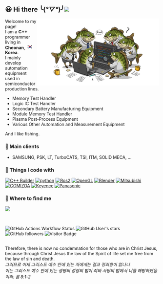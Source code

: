 ## :smiley: Hi there  ╰(*°▽°*)╯<img src="https://upload.wikimedia.org/wikipedia/commons/7/79/Animated-Flag-South-Korea.gif" width="50"/> 

<img align='right' src="images/image_fx_BassCode.png" width="400">

Welcome to my page!<br> 
I am a <b>C++</b> programmer living in <b>Cheonan</b>, <img src="images/태극기 600x400.jpg" width="22"/><b>Korea</b>.   <br>
I mainly develop automation equipment used in semiconductor production lines.<br>
- Memory Test Handler 
- Logic IC Test Handler
- Secondary Battery Manufacturing Equipment
- Module Memory Test Handler
- Plasma Post-Process Equipment
- Various Other Automation and Measurement Equipment 

And I like fishing.

### :office: Main clients
- SAMSUNG, PSK, LT, TurboCATS, TSI, ITM, SOLID MECA, ...

### :hammer: Things I code with
<p>
  <a href="https://www.embarcadero.com/products/cbuilder" target="_blank"><img alt="C++ Builder" src="https://img.shields.io/badge/-C++ Builder-45b8d8?style=flat-square&logo=cplusplusbuilder&logoColor=red" /></a>
  <a href="https://www.python.org" target="_blank"><img alt="python" src="https://img.shields.io/badge/-Python-45b8d8?style=flat-square&logo=python&logoColor=Black" /></a>
  <a href="https://www.ros.org" target="_blank"><img alt="Ros2" src="https://img.shields.io/badge/-ROS2-45b8d8?style=flat-square&logo=ros&logoColor=black" /></a>
  <a href="https://www.opengl.org" target="_blank"><img alt="OpenGL" src="https://img.shields.io/badge/-OpenGL-45b8d8?style=flat-square&logo=opengl&logoColor=white" /></a>
  <a href="https://www.blender.org" target="_blank"><img alt="Blender" src="https://img.shields.io/badge/-Blender-45b8d8?style=flat-square&logo=blender&logoColor=orange" /></a>
  <a href="https://kr.mitsubishielectric.com/fa/ko/index.do" target="_blank"><img alt="Mitsubishi" src="https://img.shields.io/badge/-Mitsubish-45b8d8?style=flat-square&logo=mitsubishi&logoColor=red" /></a>
  <a href="https://www.comizoa.com" target="_blank"><img alt="COMIZOA" src="https://img.shields.io/badge/-COMIZOA-45b8d8?style=flat-square&logo=COMIZOA&logoColor=red" /></a>
  <a href="https://www.keyence.co.kr" target="_blank"><img alt="Keyence" src="https://img.shields.io/badge/-Keyence-45b8d8?style=flat-square&logo=Keyence&logoColor=red" /></a>
  <a href="https://industry.panasonic.com/kr/ko/products/motor/fa-motor/ac-servo" target="_blank"><img alt="Panasonic" src="https://img.shields.io/badge/-Panasonic-45b8d8?style=flat-square&logo=panasonic&logoColor=red" /></a>
 
</p>

### :email: Where to find me
<p>
  <!---
  <a href="https://github.com/songshinyoung" target="_blank"><img alt="Github" src="https://img.shields.io/badge/GitHub-%2312100E.svg?&style=for-the-badge&logo=Github&logoColor=white" /></a>
  <a href="https://twitter.com/ShinyoungSong" target="_blank"><img alt="Twitter" src="https://img.shields.io/badge/Twitter-%231DA1F2.svg?&style=for-the-badge&logo=X&logoColor=white" /></a> 
  --->
  <a href="https://twitter.com/ShinyoungSong"><img src="https://img.shields.io/twitter/follow/ShinyoungSong.svg?style=social" /> </a>
</p>


<br>

![GitHub Actions Workflow Status](https://img.shields.io/github/actions/workflow/status/songshinyoung/songshinyoung/.github/workflows/blank.yml)
![GitHub User's stars](https://img.shields.io/github/stars/songshinyoung)
![GitHub followers](https://img.shields.io/github/followers/songshinyoung)
![Visitor Badge](https://visitor-badge.laobi.icu/badge?page_id=songshinyoung.songshinyoung)



<br>
Therefore, there is now no condemnation for those who are in Christ Jesus,<br>
because through Christ Jesus the law of the Spirit of life set me free from the law of sin and death. <br>
<i>그러므로 이제 그리스도 예수 안에 있는 자에게는 결코 정죄함이 없나니 <br>
이는 그리스도 예수 안에 있는 생명의 성령의 법이 죄와 사망의 법에서 너를 해방하였음이라. 롬 8:1-2</i><br>
